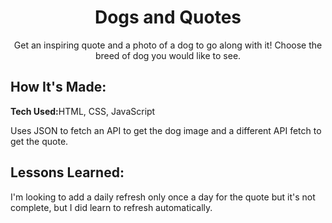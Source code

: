 <h1 align="center">Dogs and Quotes</h1>
<p align="center">
  Get an inspiring quote and a photo of a dog to go along with it! Choose the breed of dog you would like to see.
</p>

<h2>How It's Made:</h2>
<p align="left">
  <strong>Tech Used:</strong>HTML, CSS, JavaScript
</p>
<p align="left">
  Uses JSON to fetch an API to get the dog image and a different API fetch to get the quote.
</p>

<h2>Lessons Learned:</h2>
<p align="left">
  I'm looking to add a daily refresh only once a day for the quote but it's not complete, but I did learn to refresh automatically.
</p>
